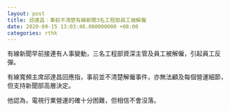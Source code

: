 ```yaml
---
layout: post
title: 邱達昌：事前不清楚有線新聞3名工程部員工被解僱
date: 2020-09-15 13:03:48.000000000 +08:00
categories: rthk
---
```


有線新聞早前接連有人事變動，三名工程部資深主管及員工被解僱，引起員工反彈。

有線寬頻主席邱達昌回應指，事前並不清楚解僱事件，亦無法顧及每個營運細節，但支持新聞部高層決定。

他認為，電視行業營運的確十分困難，但相信不會沒落。
